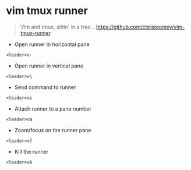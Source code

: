 # vim tmux runner

> Vim and tmux, sittin' in a tree...
> https://github.com/christoomey/vim-tmux-runner

- Open runner in horizontal pane

`<leader>v-`

- Open runner in vertical pane

`<leader>v\`

- Send command to runner

`<leader>vs`

- Attach runner to a pane number

`<leader>va`

- Zoom/focus on the runner pane

`<leader>vf`

- Kill the runner

`<leader>vk`
